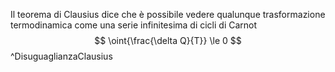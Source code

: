 Il teorema di Clausius dice che è possibile vedere qualunque trasformazione termodinamica come una serie infinitesima di cicli di Carnot
$$
\oint{\frac{\delta Q}{T}} \le 0
$$
^DisuguaglianzaClausius